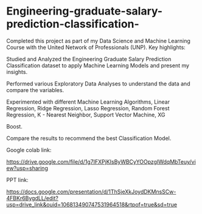 # Engineering-graduate-salary-prediction-classification-

Completed this project as part of my Data Science and Machine Learning Course with the United Network of Professionals (UNP). Key highlights:

Studied and Analyzed the Engineering Graduate Salary Prediction Classification dataset to apply Machine Learning Models and present my insights.

Performed various Exploratory Data Analyses to understand the data and compare the variables.

Experimented with different Machine Learning Algorithms, Linear Regression, Ridge Regression, Lasso Regression, Random Forest Regression, K - Nearest Neighbor, Support Vector Machine, XG

Boost.

Compare the results to recommend the best Classification Model.

Google colab link:

https://drive.google.com/file/d/1g7IFXPjKIsByWBCyYOOpzgIWdqMbTeuy/view?usp=sharing

PPT link:

https://docs.google.com/presentation/d/1ThSjeXkJoydDKMnsSCw-4FBKr6BygdLL/edit?usp=drive_link&ouid=106813490747531964518&rtpof=true&sd=true



















